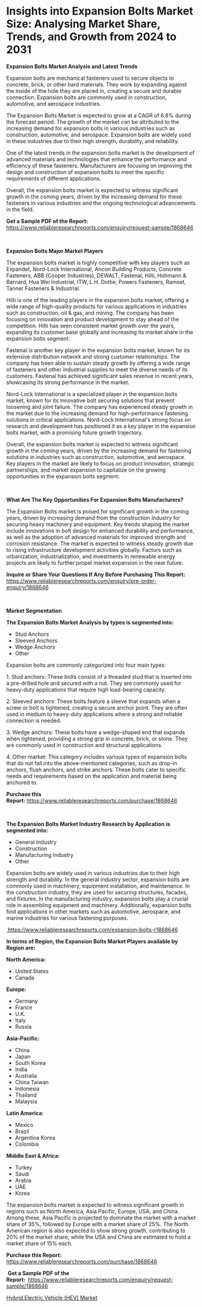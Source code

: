 <p><h1>Insights into Expansion Bolts Market Size: Analysing Market Share, Trends, and Growth from 2024 to 2031</h1></p><p><strong>Expansion Bolts Market Analysis and Latest Trends</strong></p>
<p><p>Expansion bolts are mechanical fasteners used to secure objects to concrete, brick, or other hard materials. They work by expanding against the inside of the hole they are placed in, creating a secure and durable connection. Expansion bolts are commonly used in construction, automotive, and aerospace industries.</p><p>The Expansion Bolts Market is expected to grow at a CAGR of 6.8% during the forecast period. The growth of the market can be attributed to the increasing demand for expansion bolts in various industries such as construction, automotive, and aerospace. Expansion bolts are widely used in these industries due to their high strength, durability, and reliability.</p><p>One of the latest trends in the expansion bolts market is the development of advanced materials and technologies that enhance the performance and efficiency of these fasteners. Manufacturers are focusing on improving the design and construction of expansion bolts to meet the specific requirements of different applications.</p><p>Overall, the expansion bolts market is expected to witness significant growth in the coming years, driven by the increasing demand for these fasteners in various industries and the ongoing technological advancements in the field.</p></p>
<p><strong>Get a Sample PDF of the Report:&nbsp;</strong> <a href="https://www.reliableresearchreports.com/enquiry/request-sample/1868646">https://www.reliableresearchreports.com/enquiry/request-sample/1868646</a></p>
<p>&nbsp;</p>
<p><strong>Expansion Bolts Major Market Players</strong></p>
<p><p>The expansion bolts market is highly competitive with key players such as Expandet, Nord-Lock International, Ancon Building Products, Concrete Fasteners, ABB (Cooper Industries), DEWALT, Fastenal, Hilti, Hohmann & Barnard, Hua Wei Industrial, ITW, L.H. Dottie, Powers Fasteners, Ramset, Tanner Fasteners & Industrial.</p><p>Hilti is one of the leading players in the expansion bolts market, offering a wide range of high-quality products for various applications in industries such as construction, oil & gas, and mining. The company has been focusing on innovation and product development to stay ahead of the competition. Hilti has seen consistent market growth over the years, expanding its customer base globally and increasing its market share in the expansion bolts segment.</p><p>Fastenal is another key player in the expansion bolts market, known for its extensive distribution network and strong customer relationships. The company has been able to sustain steady growth by offering a wide range of fasteners and other industrial supplies to meet the diverse needs of its customers. Fastenal has achieved significant sales revenue in recent years, showcasing its strong performance in the market.</p><p>Nord-Lock International is a specialized player in the expansion bolts market, known for its innovative bolt securing solutions that prevent loosening and joint failure. The company has experienced steady growth in the market due to the increasing demand for high-performance fastening solutions in critical applications. Nord-Lock International's strong focus on research and development has positioned it as a key player in the expansion bolts market, with a promising future growth trajectory.</p><p>Overall, the expansion bolts market is expected to witness significant growth in the coming years, driven by the increasing demand for fastening solutions in industries such as construction, automotive, and aerospace. Key players in the market are likely to focus on product innovation, strategic partnerships, and market expansion to capitalize on the growing opportunities in the expansion bolts segment.</p></p>
<p>&nbsp;</p>
<p><strong>What Are The Key Opportunities For Expansion Bolts Manufacturers?</strong></p>
<p><p>The Expansion Bolts market is poised for significant growth in the coming years, driven by increasing demand from the construction industry for securing heavy machinery and equipment. Key trends shaping the market include innovations in bolt design for enhanced durability and performance, as well as the adoption of advanced materials for improved strength and corrosion resistance. The market is expected to witness steady growth due to rising infrastructure development activities globally. Factors such as urbanization, industrialization, and investments in renewable energy projects are likely to further propel market expansion in the near future.</p></p>
<p><strong>Inquire or Share Your Questions If Any Before Purchasing This Report:</strong> <a href="https://www.reliableresearchreports.com/enquiry/pre-order-enquiry/1868646">https://www.reliableresearchreports.com/enquiry/pre-order-enquiry/1868646</a></p>
<p>&nbsp;</p>
<p><strong>Market Segmentation</strong></p>
<p><strong>The Expansion Bolts Market Analysis by types is segmented into:</strong></p>
<p><ul><li>Stud Anchors</li><li>Sleeved Anchors</li><li>Wedge Anchors</li><li>Other</li></ul></p>
<p><p>Expansion bolts are commonly categorized into four main types:</p><p>1. Stud anchors: These bolts consist of a threaded stud that is inserted into a pre-drilled hole and secured with a nut. They are commonly used for heavy-duty applications that require high load-bearing capacity.</p><p>2. Sleeved anchors: These bolts feature a sleeve that expands when a screw or bolt is tightened, creating a secure anchor point. They are often used in medium to heavy-duty applications where a strong and reliable connection is needed.</p><p>3. Wedge anchors: These bolts have a wedge-shaped end that expands when tightened, providing a strong grip in concrete, brick, or stone. They are commonly used in construction and structural applications.</p><p>4. Other market: This category includes various types of expansion bolts that do not fall into the above-mentioned categories, such as drop-in anchors, flush anchors, and strike anchors. These bolts cater to specific needs and requirements based on the application and material being anchored to.</p></p>
<p><strong>Purchase this Report:&nbsp;</strong><a href="https://www.reliableresearchreports.com/purchase/1868646">https://www.reliableresearchreports.com/purchase/1868646</a></p>
<p>&nbsp;</p>
<p><strong>The Expansion Bolts Market Industry Research by Application is segmented into:</strong></p>
<p><ul><li>General Industry</li><li>Construction</li><li>Manufacturing Industry</li><li>Other</li></ul></p>
<p><p>Expansion bolts are widely used in various industries due to their high strength and durability. In the general industry sector, expansion bolts are commonly used in machinery, equipment installation, and maintenance. In the construction industry, they are used for securing structures, facades, and fixtures. In the manufacturing industry, expansion bolts play a crucial role in assembling equipment and machinery. Additionally, expansion bolts find applications in other markets such as automotive, aerospace, and marine industries for various fastening purposes.</p></p>
<p><a href="https://www.reliableresearchreports.com/expansion-bolts-r1868646">&nbsp;https://www.reliableresearchreports.com/expansion-bolts-r1868646</a></p>
<p><strong>In terms of Region, the Expansion Bolts Market Players available by Region are:</strong></p>
<p>
    <p> <strong> North America: </strong>
        <ul>
            <li>United States</li>
            <li>Canada</li>
        </ul>
        </p> 
    <p> <strong> Europe: </strong>
        <ul>
            <li>Germany</li>
            <li>France</li>
            <li>U.K.</li>
            <li>Italy</li>
            <li>Russia</li>
        </ul>
        </p> 
    <p> <strong> Asia-Pacific: </strong>
        <ul>
            <li>China</li>
            <li>Japan</li>
            <li>South Korea</li>
            <li>India</li>
            <li>Australia</li>
            <li>China Taiwan</li>
            <li>Indonesia</li>
            <li>Thailand</li>
            <li>Malaysia</li>
        </ul>
        </p> 
    <p> <strong> Latin America: </strong>
        <ul>
            <li>Mexico</li>
            <li>Brazil</li>
            <li>Argentina Korea</li>
            <li>Colombia</li>
        </ul>
        </p> 
    <p> <strong> Middle East & Africa: </strong>
        <ul>
            <li>Turkey</li>
            <li>Saudi</li>
            <li>Arabia</li>
            <li>UAE</li>
            <li>Korea</li>
        </ul>
    </p>
    </p>
<p><p>The expansion bolts market is expected to witness significant growth in regions such as North America, Asia Pacific, Europe, USA, and China. Among these, Asia Pacific is projected to dominate the market with a market share of 35%, followed by Europe with a market share of 25%. The North American region is also expected to show strong growth, contributing to 20% of the market share, while the USA and China are estimated to hold a market share of 15% each.</p></p>
<p><strong>Purchase this Report: </strong><a href="https://www.reliableresearchreports.com/purchase/1868646">https://www.reliableresearchreports.com/purchase/1868646</a></p>
<p>&nbsp;<strong>Get a Sample PDF of the Report:&nbsp;&nbsp;</strong><a href="https://www.reliableresearchreports.com/enquiry/request-sample/1868646">https://www.reliableresearchreports.com/enquiry/request-sample/1868646</a></p>
<p><strong></strong></p>
<p><p><a href="https://github.com/ikahanika44/Market-Research-Report-List-1/blob/main/hybrid-electric-vehicle-hev-market.md">Hybrid Electric Vehicle (HEV) Market</a></p></p>
